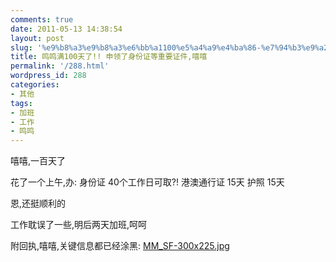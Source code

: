 ```yaml
---
comments: true
date: 2011-05-13 14:38:54
layout: post
slug: '%e9%b8%a3%e9%b8%a3%e6%bb%a1100%e5%a4%a9%e4%ba%86-%e7%94%b3%e9%a2%86%e4%ba%86%e8%ba%ab%e4%bb%bd%e8%af%81%e7%ad%89%e9%87%8d%e8%a6%81%e8%af%81%e4%bb%b6%e5%98%bb%e5%98%bb'
title: 鸣鸣满100天了!! 申领了身份证等重要证件,嘻嘻
permalink: '/288.html'
wordpress_id: 288
categories:
- 其他
tags:
- 加班
- 工作
- 鸣鸣
---
```


嘻嘻,一百天了

花了一个上午,办:
身份证    40个工作日可取?!
港澳通行证 15天
护照        15天

恩,还挺顺利的

工作耽误了一些,明后两天加班,呵呵

附回执,嘻嘻,关键信息都已经涂黑:
[MM_SF-300x225.jpg]({{urls.media}}/2011/05/MM_SF.jpg)
